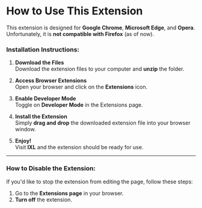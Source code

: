 # How to Use This Extension

This extension is designed for **Google Chrome**, **Microsoft Edge**, and **Opera**. Unfortunately, it is **not compatible with Firefox** (as of now).

### Installation Instructions:

1. **Download the Files**  
   Download the extension files to your computer and **unzip** the folder.

2. **Access Browser Extensions**  
   Open your browser and click on the **Extensions** icon.

3. **Enable Developer Mode**  
   Toggle on **Developer Mode** in the Extensions page.

4. **Install the Extension**  
   Simply **drag and drop** the downloaded extension file into your browser window.

5. **Enjoy!**  
   Visit **IXL** and the extension should be ready for use.

---

### How to Disable the Extension:

If you'd like to stop the extension from editing the page, follow these steps:

1. Go to the **Extensions page** in your browser.
2. **Turn off** the extension.
